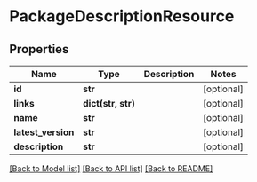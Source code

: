 # PackageDescriptionResource

## Properties
Name | Type | Description | Notes
------------ | ------------- | ------------- | -------------
**id** | **str** |  | [optional] 
**links** | **dict(str, str)** |  | [optional] 
**name** | **str** |  | [optional] 
**latest_version** | **str** |  | [optional] 
**description** | **str** |  | [optional] 

[[Back to Model list]](../README.md#documentation-for-models) [[Back to API list]](../README.md#documentation-for-api-endpoints) [[Back to README]](../README.md)

